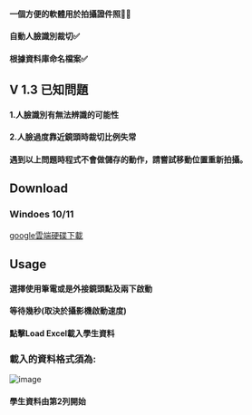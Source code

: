#### 一個方便的軟體用於拍攝證件照🙍‍♂️

#### 自動人臉識別裁切✅ 
#### 根據資料庫命名檔案✅

## V 1.3 已知問題
#### 1.人臉識別有無法辨識的可能性
#### 2.人臉過度靠近鏡頭時裁切比例失常
#### 遇到以上問題時程式不會做儲存的動作，請嘗試移動位置重新拍攝。

## Download
### Windoes 10/11
<a href="https://drive.google.com/drive/folders/1cJlOJsc8zKpd9DJmg0tGiuCi3sXTXrx7?usp=sharing" class="button">google雲端硬碟下載</a>
## Usage
#### 選擇使用筆電或是外接鏡頭點及兩下啟動
#### 等待幾秒(取決於攝影機啟動速度)
#### 點擊Load Excel載入學生資料
### 載入的資料格式須為:
![image](https://github.com/ivan17lai/HeadshotCam-Pro/assets/34911327/48607214-c37a-49ab-b6df-a03b3ff6532c)

#### 學生資料由第2列開始

